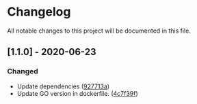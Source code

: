 # Changelog
All notable changes to this project will be documented in this file.

## [1.1.0] - 2020-06-23

### Changed
- Update dependencies ([927713a](https://github.com/paysuper/paysuper-1c-gateway/commit/927713a8450e22c9a075140f58946f8bb588faa9))
- Update GO version in dockerfile. ([4c7f39f](https://github.com/paysuper/paysuper-1c-gateway/commit/4c7f39f294d9268010421bd226de84b2609788de))